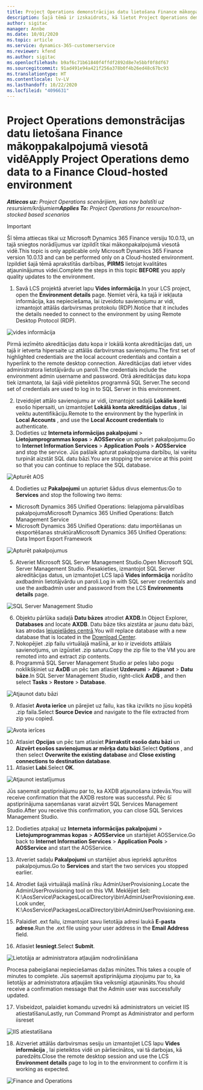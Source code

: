 ```yaml
---
title: Project Operations demonstrācijas datu lietošana Finance mākoņpakalpojumā viesotā vidē
description: Šajā tēmā ir izskaidrots, kā lietot Project Operations demonstrācijas datus Dynamics 365 Finance mākoņpakalpojumā viesotā vidē.
author: sigitac
manager: Annbe
ms.date: 10/01/2020
ms.topic: article
ms.service: dynamics-365-customerservice
ms.reviewer: kfend
ms.author: sigitac
ms.openlocfilehash: b9af6c71b61840f4ffdf2892d8e7e5bbf0f8df67
ms.sourcegitcommit: 91ad491e94a421f256a378b0f4b26ed48c67bc93
ms.translationtype: HT
ms.contentlocale: lv-LV
ms.lasthandoff: 10/22/2020
ms.locfileid: "4096631"
---
```

# <a name="apply-project-operations-demo-data-to-a-finance-cloud-hosted-environment"></a><span data-ttu-id="d82c3-103">Project Operations demonstrācijas datu lietošana Finance mākoņpakalpojumā viesotā vidē</span><span class="sxs-lookup"><span data-stu-id="d82c3-103">Apply Project Operations demo data to a Finance Cloud-hosted environment</span></span>

<span data-ttu-id="d82c3-104">_**Attiecas uz:** Project Operations scenārijiem, kas nav balstīti uz resursiem/krājumiem_</span><span class="sxs-lookup"><span data-stu-id="d82c3-104">_**Applies To:** Project Operations for resource/non-stocked based scenarios_</span></span>

> [!IMPORTANT]
> <span data-ttu-id="d82c3-105">Šī tēma attiecas tikai uz Microsoft Dynamics 365 Finance versiju 10.0.13, un tajā sniegtos norādījumus var izpildīt tikai mākoņpakalpojumā viesotā vidē.</span><span class="sxs-lookup"><span data-stu-id="d82c3-105">This topic is only applicable only Microsoft Dynamics 365 Finance version 10.0.13 and can be performed only on a Cloud-hosted environment.</span></span> <span data-ttu-id="d82c3-106">Izpildiet šajā tēmā aprakstītās darbības, **PIRMS** lietojat kvalitātes atjauninājumus videi.</span><span class="sxs-lookup"><span data-stu-id="d82c3-106">Complete the steps in this topic **BEFORE** you apply quality updates to the environment.</span></span>

1. <span data-ttu-id="d82c3-107">Savā LCS projektā atveriet lapu **Vides informācija**.</span><span class="sxs-lookup"><span data-stu-id="d82c3-107">In your LCS project, open the **Environment details** page.</span></span> <span data-ttu-id="d82c3-108">Ņemiet vērā, ka tajā ir iekļauta informācija, kas nepieciešama, lai izveidotu savienojumu ar vidi, izmantojot attālās darbvirsmas protokolu (RDP).</span><span class="sxs-lookup"><span data-stu-id="d82c3-108">Notice that it includes the details needed to connect to the environment by using Remote Desktop Protocol (RDP).</span></span>

![ vides informācija](./media/1EnvironmentDetails.png)

<span data-ttu-id="d82c3-110">Pirmā iezīmēto akreditācijas datu kopa ir lokālā konta akreditācijas dati, un tajā ir ietverta hipersaite uz attālās darbvirsmas savienojumu.</span><span class="sxs-lookup"><span data-stu-id="d82c3-110">The first set of highlighted credentials are the local account credentials and contain a hyperlink to the remote desktop connection.</span></span> <span data-ttu-id="d82c3-111">Akreditācijas dati ietver vides administratora lietotājvārdu un paroli.</span><span class="sxs-lookup"><span data-stu-id="d82c3-111">The credentials include the environment admin username and password.</span></span> <span data-ttu-id="d82c3-112">Otrā akreditācijas datu kopa tiek izmantota, lai šajā vidē pieteiktos programmā SQL Server.</span><span class="sxs-lookup"><span data-stu-id="d82c3-112">The second set of credentials are used to log in to SQL Server in this environment.</span></span>

2. <span data-ttu-id="d82c3-113">Izveidojiet attālo savienojumu ar vidi, izmantojot sadaļā **Lokālie konti** esošo hipersaiti, un izmantojiet **Lokālā konta akreditācijas datus** , lai veiktu autentifikāciju.</span><span class="sxs-lookup"><span data-stu-id="d82c3-113">Remote to the environment by the hyperlink in **Local Accounts** , and use the **Local Account credentials** to authenticate.</span></span>
3. <span data-ttu-id="d82c3-114">Dodieties uz **Interneta informācijas pakalpojumi** > **Lietojumprogrammas kopas** > **AOSService** un apturiet pakalpojumu.</span><span class="sxs-lookup"><span data-stu-id="d82c3-114">Go to **Internet Information Services** > **Application Pools** > **AOSService** and stop the service.</span></span> <span data-ttu-id="d82c3-115">Jūs pašlaik apturat pakalpojuma darbību, lai varētu turpināt aizstāt SQL datu bāzi.</span><span class="sxs-lookup"><span data-stu-id="d82c3-115">You are stopping the service at this point so that you can continue to replace the SQL database.</span></span>

![Apturēt AOS](./media/2StopAOS.png)

4. <span data-ttu-id="d82c3-117">Dodieties uz **Pakalpojumi** un apturiet šādus divus elementus:</span><span class="sxs-lookup"><span data-stu-id="d82c3-117">Go to **Services** and stop the following two items:</span></span>

- <span data-ttu-id="d82c3-118">Microsoft Dynamics 365 Unified Operations: lielapjoma pārvaldības pakalpojums</span><span class="sxs-lookup"><span data-stu-id="d82c3-118">Microsoft Dynamics 365 Unified Operations: Batch Management Service</span></span>
- <span data-ttu-id="d82c3-119">Microsoft Dynamics 365 Unified Operations: datu importēšanas un eksportēšanas struktūra</span><span class="sxs-lookup"><span data-stu-id="d82c3-119">Microsoft Dynamics 365 Unified Operations: Data Import Export Framework</span></span>

![Apturēt pakalpojumus](./media/3StopServices.png)

5. <span data-ttu-id="d82c3-121">Atveriet Microsoft SQL Server Management Studio.</span><span class="sxs-lookup"><span data-stu-id="d82c3-121">Open Microsoft SQL Server Management Studio.</span></span> <span data-ttu-id="d82c3-122">Piesakieties, izmantojot SQL Server akreditācijas datus, un izmantojiet LCS lapā **Vides informācija** norādīto axdbadmin lietotājvārdu un paroli.</span><span class="sxs-lookup"><span data-stu-id="d82c3-122">Log in with SQL server credentials and use the axdbadmin user and password from the LCS **Environments details** page.</span></span>

![SQL Server Management Studio](./media/4SSMS.png)

6. <span data-ttu-id="d82c3-124">Objektu pārlūka sadaļā **Datu bāzes** atrodiet **AXDB**.</span><span class="sxs-lookup"><span data-stu-id="d82c3-124">In Object Explorer, **Databases** and locate **AXDB**.</span></span> <span data-ttu-id="d82c3-125">Datu bāze tiks aizstāta ar jaunu datu bāzi, kas atrodas [lejupielādes centrā](https://download.microsoft.com/download/1/a/3/1a314bd2-b082-4a87-abdc-1ba26c92b63d/ProjOpsDemoDataFOGARelease.zip).</span><span class="sxs-lookup"><span data-stu-id="d82c3-125">You will replace database with a new database that is located in the [Download Center](https://download.microsoft.com/download/1/a/3/1a314bd2-b082-4a87-abdc-1ba26c92b63d/ProjOpsDemoDataFOGARelease.zip).</span></span> 
7. <span data-ttu-id="d82c3-126">Nokopējiet .zip failu virtuālajā mašīnā, ar ko ir izveidots attālais savienotjums, un izgūstiet .zip saturu.</span><span class="sxs-lookup"><span data-stu-id="d82c3-126">Copy the zip file to the VM you are remoted into and extract zip contents.</span></span>
8. <span data-ttu-id="d82c3-127">Programmā SQL Server Management Studio ar peles labo pogu noklikšķiniet uz **AxDB** un pēc tam atlasiet **Uzdevumi** > **Atjaunot** > **Datu bāze**.</span><span class="sxs-lookup"><span data-stu-id="d82c3-127">In SQL Server Management Studio, right-click **AxDB** , and then select **Tasks** > **Restore** > **Database**.</span></span>

![Atjaunot datu bāzi](./media/5RestoreDatabase.png)

9. <span data-ttu-id="d82c3-129">Atlasiet **Avota ierīce** un pārejiet uz failu, kas tika izvilkts no jūsu kopētā .zip faila.</span><span class="sxs-lookup"><span data-stu-id="d82c3-129">Select **Source Device** and navigate to the file extracted from zip you copied.</span></span>

![Avota ierīces](./media/6SourceDevice.png)

10. <span data-ttu-id="d82c3-131">Atlasiet **Opcijas** un pēc tam atlasiet **Pārrakstīt esošo datu bāzi** un **Aizvērt esošos savienojumus ar mērķa datu bāzi**.</span><span class="sxs-lookup"><span data-stu-id="d82c3-131">Select **Options** , and then select **Overwrite the existing database** and **Close existing connections to destination database**.</span></span> 
11. <span data-ttu-id="d82c3-132">Atlasiet **Labi**.</span><span class="sxs-lookup"><span data-stu-id="d82c3-132">Select **OK**.</span></span>

![Atjaunot iestatījumus](./media/7RestoreSetting.png)

<span data-ttu-id="d82c3-134">Jūs saņemsit apstiprinājumu par to, ka AXDB atjaunošana izdevās.</span><span class="sxs-lookup"><span data-stu-id="d82c3-134">You will receive confirmation that the AXDB restore was successful.</span></span> <span data-ttu-id="d82c3-135">Pēc šī apstiprinājuma saņemšanas varat aizvērt SQL Services Management Studio.</span><span class="sxs-lookup"><span data-stu-id="d82c3-135">After you receive this confirmation, you can close SQL Services Management Studio.</span></span>

12. <span data-ttu-id="d82c3-136">Dodieties atpakaļ uz **Interneta informācijas pakalpojumi** > **Lietojumprogrammas kopas** > **AOSService** un startējiet AOSService.</span><span class="sxs-lookup"><span data-stu-id="d82c3-136">Go back to **Internet Information Services** > **Application Pools** > **AOSService** and start the AOSService.</span></span>
13. <span data-ttu-id="d82c3-137">Atveriet sadaļu **Pakalpojumi** un startējiet abus iepriekš apturētos pakalpojumus.</span><span class="sxs-lookup"><span data-stu-id="d82c3-137">Go to **Services** and start the two services you stopped earlier.</span></span>

14. <span data-ttu-id="d82c3-138">Atrodiet šajā virtuālajā mašīnā rīku AdminUserProvisioning.</span><span class="sxs-lookup"><span data-stu-id="d82c3-138">Locate the AdminUserProvisioning tool on this VM.</span></span> <span data-ttu-id="d82c3-139">Meklējiet šeit: K:\AosService\PackagesLocalDirectory\bin\AdminUserProvisioning.exe.</span><span class="sxs-lookup"><span data-stu-id="d82c3-139">Look under, K:\AosService\PackagesLocalDirectory\bin\AdminUserProvisioning.exe.</span></span>
15. <span data-ttu-id="d82c3-140">Palaidiet .ext failu, izmantojot savu lietotāja adresi laukā **E-pasta adrese**.</span><span class="sxs-lookup"><span data-stu-id="d82c3-140">Run the .ext file using your user address in the **Email Address** field.</span></span> 
16. <span data-ttu-id="d82c3-141">Atlasiet **Iesniegt**.</span><span class="sxs-lookup"><span data-stu-id="d82c3-141">Select **Submit**.</span></span>

![Lietotāja ar administratora atļaujām nodrošināšana](./media/8AdminUserProvisioning.png)

<span data-ttu-id="d82c3-143">Procesa pabeigšanai nepieciešamas dažas minūtes.</span><span class="sxs-lookup"><span data-stu-id="d82c3-143">This takes a couple of minutes to complete.</span></span> <span data-ttu-id="d82c3-144">Jūs saņemsit apstiprinājuma ziņojumu par to, ka lietotājs ar administratora atļaujām tika veiksmīgi atjaunināts.</span><span class="sxs-lookup"><span data-stu-id="d82c3-144">You should receive a confirmation message that the Admin user was successfully updated.</span></span>

17. <span data-ttu-id="d82c3-145">Visbeidzot, palaidiet komandu uzvedni kā administrators un veiciet IIS atiestatīšanu</span><span class="sxs-lookup"><span data-stu-id="d82c3-145">Lastly, run Command Prompt as Administrator and perform iisreset</span></span>

![IIS atiestatīšana](./media/9IISReset.png)

18. <span data-ttu-id="d82c3-147">Aizveriet attālās darbvirsmas sesiju un izmantojiet LCS lapu **Vides informācija** , lai pieteiktos vidē un pārliecinātos, vai tā darbojas, kā paredzēts.</span><span class="sxs-lookup"><span data-stu-id="d82c3-147">Close the remote desktop session and use the LCS **Environment details** page to log in to the environment to confirm it is working as expected.</span></span>

![Finance and Operations](./media/10FinanceAndOperations.png)
